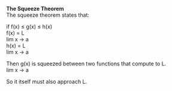 **The Squeeze Theorem**  
The squeeze theorem states that:
 
if f(x) ≤ g(x) ≤ h(x)  
f(x) = L  
lim x -> a  
h(x) = L  
lim x -> a
 
Then g(x) is squeezed between two functions that compute to L.  
lim x -> a
 
So it itself must also approach L.